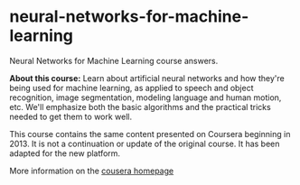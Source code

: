 # neural-networks-for-machine-learning
Neural Networks for Machine Learning course answers.

**About this course:** Learn about artificial neural networks and how they're being used for machine learning, as applied to speech and object recognition, image segmentation, modeling language and human motion, etc. We'll emphasize both the basic algorithms and the practical tricks needed to get them to work well.

This course contains the same content presented on Coursera beginning in 2013. It is not a continuation or update of the original course. It has been adapted for the new platform.

More information on the [cousera homepage](https://www.coursera.org/learn/neural-networks/home/welcome)
